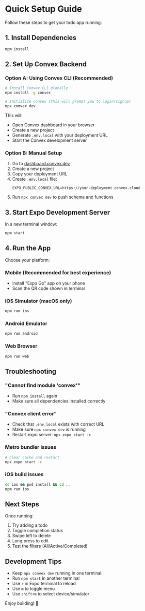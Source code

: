# Quick Setup Guide

Follow these steps to get your todo app running:

## 1. Install Dependencies

```bash
npm install
```

## 2. Set Up Convex Backend

### Option A: Using Convex CLI (Recommended)

```bash
# Install Convex CLI globally
npm install -g convex

# Initialize Convex (this will prompt you to login/signup)
npx convex dev
```

This will:
- Open Convex dashboard in your browser
- Create a new project
- Generate `.env.local` with your deployment URL
- Start the Convex development server

### Option B: Manual Setup

1. Go to [dashboard.convex.dev](https://dashboard.convex.dev)
2. Create a new project
3. Copy your deployment URL
4. Create `.env.local` file:
   ```
   EXPO_PUBLIC_CONVEX_URL=https://your-deployment.convex.cloud
   ```
5. Run `npx convex dev` to push schema and functions

## 3. Start Expo Development Server

In a new terminal window:

```bash
npm start
```

## 4. Run the App

Choose your platform:

### Mobile (Recommended for best experience)
- Install "Expo Go" app on your phone
- Scan the QR code shown in terminal

### iOS Simulator (macOS only)
```bash
npm run ios
```

### Android Emulator
```bash
npm run android
```

### Web Browser
```bash
npm run web
```

## Troubleshooting

### "Cannot find module 'convex'"
- Run `npm install` again
- Make sure all dependencies installed correctly

### "Convex client error"
- Check that `.env.local` exists with correct URL
- Make sure `npx convex dev` is running
- Restart expo server: `npx expo start -c`

### Metro bundler issues
```bash
# Clear cache and restart
npx expo start -c
```

### iOS build issues
```bash
cd ios && pod install && cd ..
npm run ios
```

## Next Steps

Once running:
1. Try adding a todo
2. Toggle completion status
3. Swipe left to delete
4. Long press to edit
5. Test the filters (All/Active/Completed)

## Development Tips

- Keep `npx convex dev` running in one terminal
- Run `npm start` in another terminal
- Use `r` in Expo terminal to reload
- Use `m` to toggle menu
- Use `shift+m` to select device/simulator

Enjoy building! 🚀

